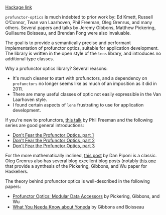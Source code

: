[Hackage link](http://hackage.haskell.org/package/profunctor-optics)

`profunctor-optics` is much indebted to prior work by: Ed Kmett, Russell O’Connor, Twan van Laarhoven, Phil Freeman, Oleg Grenrus, and many others. Several papers and talks by Jeremy Gibbons, Matthew Pickering, Guillaume Boisseau, and Brendan Fong were also invaluable.

The goal is to provide a semantically precise and performant implementation of profunctor optics, suitable for application development. The library is written in the open style of the `lens` library, and introduces no additional type classes.

Why a profunctor optics library? Several reasons:

- It's much cleaner to start with profunctors, and a dependency on `profunctors` no longer seems like as much of an imposition as it did in 2011.
- There are many useful classes of optic not easily expressible in the Van Laarhoven style.
- I found certain aspects of `lens` frustrating to use for application development.

If you're new to profunctors, [this talk](https://www.youtube.com/watch?v=OJtGECfksds) by Phil Freeman and the following series are good general introductions:

- [Don't Fear the Profunctor Optics, part 1](https://github.com/hablapps/DontFearTheProfunctorOptics/blob/master/Optics.md)
- [Don't Fear the Profunctor Optics, part 2](https://github.com/hablapps/DontFearTheProfunctorOptics/blob/master/Profunctors.md)
- [Don't Fear the Profunctor Optics, part 3](https://github.com/hablapps/DontFearTheProfunctorOptics/blob/master/ProfunctorOptics.md)

For the more mathematically inclined, [this post](http://blog.sigfpe.com/2011/07/profunctors-in-haskell.html) by Dan Piponi is a classic. Oleg Grenrus also has several blog excellent blog posts (notably [this one](http://oleg.fi/gists/posts/2017-04-18-glassery.html) that provide a synthesis of the Pickering, Gibbons, and Wu paper for Haskellers.

The theory behind profunctor optics is well-described in the following papers:

- [Profunctor Optics: Modular Data Accessors](https://arxiv.org/abs/1703.10857) by Pickering, Gibbons, and Wu
- [What You Needa Know about Yoneda](https://www.cs.ox.ac.uk/jeremy.gibbons/publications/proyo.pdf) by Gibbons and Boisseau 
